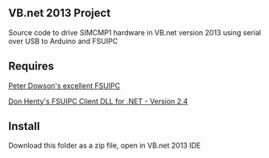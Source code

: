 VB.net 2013 Project
-------------------
Source code to drive SIMCMP1 hardware in VB.net version 2013 using serial over USB to Arduino and FSUIPC

Requires
--------
[Peter Dowson's excellent FSUIPC](http://www.schiratti.com/dowson.html)

[Don Henty's FSUIPC Client DLL for .NET - Version 2.4](http://forum.simflight.com/topic/74848-fsuipc-client-dll-for-net-version-24/)

Install
-------
Download this folder as a zip file, open in VB.net 2013 IDE
